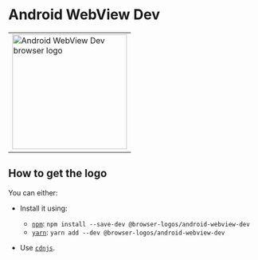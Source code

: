 Android WebView Dev
===================

<!-- markdownlint-disable line-length no-inline-html -->
<table>
    <tr height=240>
        <td>
            <a href="https://github.com/alrra/browser-logos/tree/0f79ae0baddfcffd3bcf2390abfcf4d621585b70/src/android-webview-dev">
                <img width=230 src="https://raw.githubusercontent.com/alrra/browser-logos/0f79ae0baddfcffd3bcf2390abfcf4d621585b70/src/android-webview-dev/android-webview-dev_512x512.png" alt="Android WebView Dev browser logo">
            </a>
        </td>
    </tr>
</table>
<!-- markdownlint-enable line-length no-inline-html -->

How to get the logo
-------------------

You can either:

* Install it using:

  * [`npm`][npm]: `npm install --save-dev @browser-logos/android-webview-dev`
  * [`yarn`][yarn]: `yarn add --dev @browser-logos/android-webview-dev`

* Use [`cdnjs`][cdnjs].

<!-- Link labels: -->

[cdnjs]: https://cdnjs.com/libraries/browser-logos
[npm]: https://www.npmjs.com/
[yarn]: https://yarnpkg.com/
